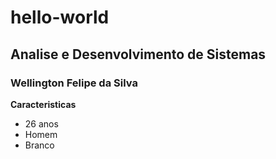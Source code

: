 # hello-world
## Analise e Desenvolvimento de Sistemas
### Wellington Felipe da Silva
**Caracteristicas**
- 26 anos
- Homem
- Branco
